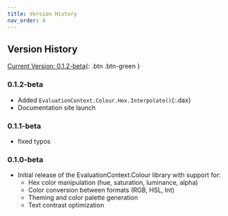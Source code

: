 ```yaml
---
title: Version History
nav_order: 4
---
```


## Version History

[Current Version: 0.1.2-beta](){: .btn .btn-green }

### 0.1.2-beta

- Added `EvaluationContext.Colour.Hex.Interpolate()`{:.dax}
- Documentation site launch

###  0.1.1-beta

- fixed typos

###  0.1.0-beta

- Initial release of the EvaluationContext.Colour library with support for:
    - Hex color manipulation (hue, saturation, luminance, alpha)
    - Color conversion between formats (RGB, HSL, Int)
    - Theming and color palette generation
    - Text contrast optimization